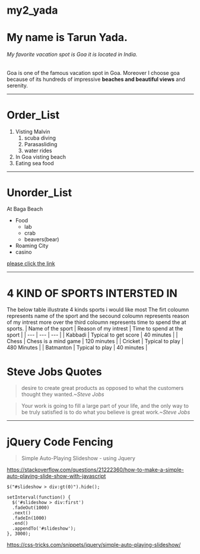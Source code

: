# my2_yada
# My name is Tarun Yada.
###### My favorite vacation spot is Goa it is located in India.

Goa is one of the famous vacation spot in Goa. Moreover I choose goa because of its hundreds of impressive **beaches and beautiful views** and serenity.

---

# Order_List

1. Visting Malvin
    1. scuba diving
    3. Parasasliding
    2. water rides
2. In Goa visting beach
3. Eating sea food

---

# Unorder_List

At Baga Beach
* Food
    * lab
    * crab
    * beavers(bear)
* Roaming City
* casino

 [please click the link](MyStats.md)
***

# 4 KIND OF SPORTS INTERSTED IN 
The below table illustrate 4 kinds sports i would like most
The firt coloumn represents name of the sport and the secound coloumn represents reason of my intrest more over the third coloumn represents time to spend the at sports.
| Name of the sport | Reason of my intrest | Time to spend at the sport |
| --- |  ---  | --- | 
| Kabbadi | Typical to get score | 40 minutes |
| Chess | Chess is a mind game | 120 minutes |
| Cricket | Typical to play | 480 Minutes |
| Batmanton | Typical to play  | 40 minutes |

# Steve Jobs Quotes
> desire to create great products as opposed to what the customers thought they wanted.*~Steve Jobs*

> Your work is going to fill a large part of your life, and the only way to be truly satisfied is to do what you believe is great work.*~Steve Jobs*

***

# jQuery Code Fencing
> Simple Auto-Playing Slideshow - using Jquery

<https://stackoverflow.com/questions/21222360/how-to-make-a-simple-auto-playing-slide-show-with-javascript>

```
$("#slideshow > div:gt(0)").hide();

setInterval(function() { 
  $('#slideshow > div:first')
  .fadeOut(1000)
  .next()
  .fadeIn(1000)
  .end()
  .appendTo('#slideshow');
}, 3000);
```

<https://css-tricks.com/snippets/jquery/simple-auto-playing-slideshow/>